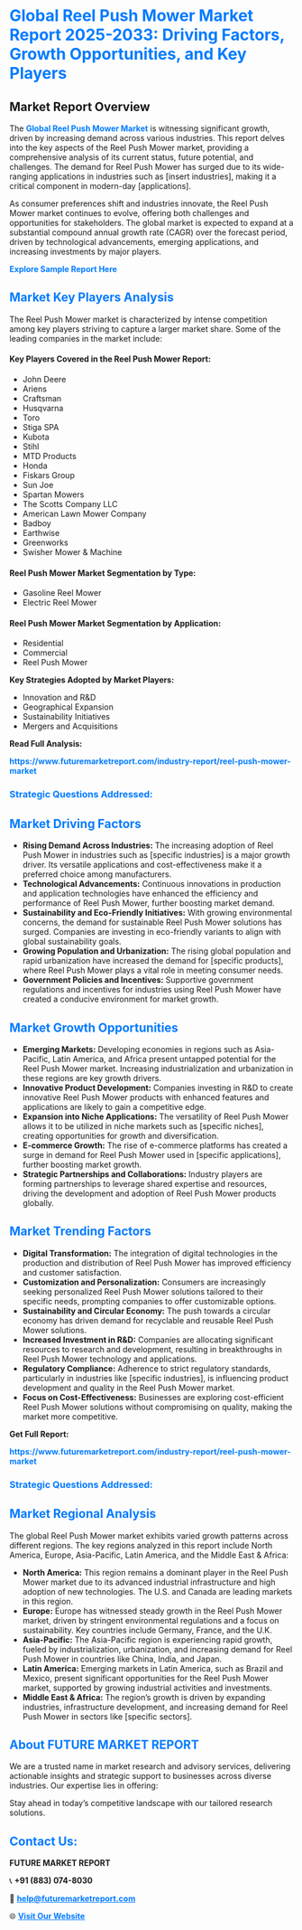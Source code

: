 <h1 style="color: #007BFF;">Global Reel Push Mower Market Report 2025-2033: Driving Factors, Growth Opportunities, and Key Players</h1>

<section id="overview">
<h2>Market Report Overview</h2>
<p>The <a href="https://www.futuremarketreport.com/industry-report/reel-push-mower-market" style="color: #007BFF; text-decoration: none;"><strong>Global Reel Push Mower Market</strong></a> is witnessing significant growth, driven by increasing demand across various industries. This report delves into the key aspects of the Reel Push Mower market, providing a comprehensive analysis of its current status, future potential, and challenges. The demand for Reel Push Mower has surged due to its wide-ranging applications in industries such as [insert industries], making it a critical component in modern-day [applications].</p>
<p>As consumer preferences shift and industries innovate, the Reel Push Mower market continues to evolve, offering both challenges and opportunities for stakeholders. The global market is expected to expand at a substantial compound annual growth rate (CAGR) over the forecast period, driven by technological advancements, emerging applications, and increasing investments by major players.</p>
</section>

<section id="overview">
<p><a href="https://www.futuremarketreport.com/request-sample/reportId=124817" style="color: #007BFF; text-decoration: none;"><strong>Explore Sample Report Here</strong></a></p>
</section>

<section id="key-players">
<h2 style="color: #007BFF;">Market Key Players Analysis</h2>
<p>The Reel Push Mower market is characterized by intense competition among key players striving to capture a larger market share. Some of the leading companies in the market include:</p>
<h4>Key Players Covered in the Reel Push Mower Report:</h4>
<ul><li>John Deere</li><li>Ariens</li><li>Craftsman</li><li>Husqvarna</li><li>Toro</li><li>Stiga SPA</li><li>Kubota</li><li>Stihl</li><li>MTD Products</li><li>Honda</li><li>Fiskars Group</li><li>Sun Joe</li><li>Spartan Mowers</li><li>The Scotts Company LLC</li><li>American Lawn Mower Company</li><li>Badboy</li><li>Earthwise</li><li>Greenworks</li><li>Swisher Mower &amp; Machine</li></ul>
<h4>Reel Push Mower Market Segmentation by Type:</h4>
<ul><li>Gasoline Reel Mower</li><li>Electric Reel Mower</li></ul>

<h4>Reel Push Mower Market Segmentation by Application:</h4>
<ul><li>Residential</li><li>Commercial</li><li>Reel Push Mower</li></ul>
<p><strong>Key Strategies Adopted by Market Players:</strong></p>
<ul>
<li>Innovation and R&D</li>
<li>Geographical Expansion</li>
<li>Sustainability Initiatives</li>
<li>Mergers and Acquisitions</li>
</ul>
</section>

<section>
<p><strong>Read Full Analysis: </strong></p><a href="https://www.futuremarketreport.com/industry-report/reel-push-mower-market" style="color: #007BFF; text-decoration: none;"><strong>https://www.futuremarketreport.com/industry-report/reel-push-mower-market</strong></a>
<h3 style="color: #007BFF;">Strategic Questions Addressed:</h3>
</section>

<section id="driving-factors">
<h2 style="color: #007BFF;">Market Driving Factors</h2>
<ul>
<li><strong>Rising Demand Across Industries:</strong> The increasing adoption of Reel Push Mower in industries such as [specific industries] is a major growth driver. Its versatile applications and cost-effectiveness make it a preferred choice among manufacturers.</li>
<li><strong>Technological Advancements:</strong> Continuous innovations in production and application technologies have enhanced the efficiency and performance of Reel Push Mower, further boosting market demand.</li>
<li><strong>Sustainability and Eco-Friendly Initiatives:</strong> With growing environmental concerns, the demand for sustainable Reel Push Mower solutions has surged. Companies are investing in eco-friendly variants to align with global sustainability goals.</li>
<li><strong>Growing Population and Urbanization:</strong> The rising global population and rapid urbanization have increased the demand for [specific products], where Reel Push Mower plays a vital role in meeting consumer needs.</li>
<li><strong>Government Policies and Incentives:</strong> Supportive government regulations and incentives for industries using Reel Push Mower have created a conducive environment for market growth.</li>
</ul>
</section>

<section id="growth-opportunities">
<h2 style="color: #007BFF;">Market Growth Opportunities</h2>
<ul>
<li><strong>Emerging Markets:</strong> Developing economies in regions such as Asia-Pacific, Latin America, and Africa present untapped potential for the Reel Push Mower market. Increasing industrialization and urbanization in these regions are key growth drivers.</li>
<li><strong>Innovative Product Development:</strong> Companies investing in R&D to create innovative Reel Push Mower products with enhanced features and applications are likely to gain a competitive edge.</li>
<li><strong>Expansion into Niche Applications:</strong> The versatility of Reel Push Mower allows it to be utilized in niche markets such as [specific niches], creating opportunities for growth and diversification.</li>
<li><strong>E-commerce Growth:</strong> The rise of e-commerce platforms has created a surge in demand for Reel Push Mower used in [specific applications], further boosting market growth.</li>
<li><strong>Strategic Partnerships and Collaborations:</strong> Industry players are forming partnerships to leverage shared expertise and resources, driving the development and adoption of Reel Push Mower products globally.</li>
</ul>
</section>

<section id="trending-factors">
<h2 style="color: #007BFF;">Market Trending Factors</h2>
<ul>
<li><strong>Digital Transformation:</strong> The integration of digital technologies in the production and distribution of Reel Push Mower has improved efficiency and customer satisfaction.</li>
<li><strong>Customization and Personalization:</strong> Consumers are increasingly seeking personalized Reel Push Mower solutions tailored to their specific needs, prompting companies to offer customizable options.</li>
<li><strong>Sustainability and Circular Economy:</strong> The push towards a circular economy has driven demand for recyclable and reusable Reel Push Mower solutions.</li>
<li><strong>Increased Investment in R&D:</strong> Companies are allocating significant resources to research and development, resulting in breakthroughs in Reel Push Mower technology and applications.</li>
<li><strong>Regulatory Compliance:</strong> Adherence to strict regulatory standards, particularly in industries like [specific industries], is influencing product development and quality in the Reel Push Mower market.</li>
<li><strong>Focus on Cost-Effectiveness:</strong> Businesses are exploring cost-efficient Reel Push Mower solutions without compromising on quality, making the market more competitive.</li>
</ul>
</section>

<section>
<p><strong>Get Full Report: </strong></p><a href="https://www.futuremarketreport.com/industry-report/reel-push-mower-market" style="color: #007BFF; text-decoration: none;"><strong>https://www.futuremarketreport.com/industry-report/reel-push-mower-market</strong></a>
<h3 style="color: #007BFF;">Strategic Questions Addressed:</h3>
</section>


<section id="regional-analysis">
<h2 style="color: #007BFF;">Market Regional Analysis</h2>
<p>The global Reel Push Mower market exhibits varied growth patterns across different regions. The key regions analyzed in this report include North America, Europe, Asia-Pacific, Latin America, and the Middle East & Africa:</p>
<ul>
<li><strong>North America:</strong> This region remains a dominant player in the Reel Push Mower market due to its advanced industrial infrastructure and high adoption of new technologies. The U.S. and Canada are leading markets in this region.</li>
<li><strong>Europe:</strong> Europe has witnessed steady growth in the Reel Push Mower market, driven by stringent environmental regulations and a focus on sustainability. Key countries include Germany, France, and the U.K.</li>
<li><strong>Asia-Pacific:</strong> The Asia-Pacific region is experiencing rapid growth, fueled by industrialization, urbanization, and increasing demand for Reel Push Mower in countries like China, India, and Japan.</li>
<li><strong>Latin America:</strong> Emerging markets in Latin America, such as Brazil and Mexico, present significant opportunities for the Reel Push Mower market, supported by growing industrial activities and investments.</li>
<li><strong>Middle East & Africa:</strong> The region’s growth is driven by expanding industries, infrastructure development, and increasing demand for Reel Push Mower in sectors like [specific sectors].</li>
</ul>
</section>

<footer>
<h2 style="color: #007BFF;">About FUTURE MARKET REPORT</h2>
<p>We are a trusted name in market research and advisory services, delivering actionable insights and strategic support to businesses across diverse industries. Our expertise lies in offering:</p>

<p>Stay ahead in today’s competitive landscape with our tailored research solutions.</p>

<h2 style="color: #007BFF;">Contact Us:</h2>
<p><strong>FUTURE MARKET REPORT</strong></p>
<p>📞 <strong>+91 (883) 074-8030</strong></p>
<p>📧 <strong><a href="mailto:help@futuremarketreport.com" style="color: #007BFF;">help@futuremarketreport.com</a></strong></p>
<p>🌐 <strong><a href="https://www.futuremarketreport.com/" style="color: #007BFF;">Visit Our Website</a></strong></p>
</footer>
